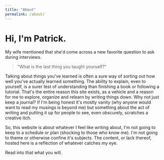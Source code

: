 ```yaml
---
title: "About"
permalink: /about/
---
```


# Hi, I'm Patrick.
 
My wife mentioned that she'd come across a new favorite question to ask during interviews.
 
> "What is the last thing you taught yourself?"
 
Talking about things you've learned is often a sure way of sorting out how well you've actually learned something. The ability to explain, even to yourself, is a surer test of understanding than finishing a book or following a tutorial. That's the entire reason this site exists, as a vehicle and a reason for me to explore, organize and relearn by writing things down. Why not just keep a journal? If I'm being honest it's mostly vanity (why anyone would want to read my musings is beyond me) but something about the act of writing and putting it up for people to see, even obscurely, scratches a creative itch.
 
So, this website is about whatever I feel like writing about, I'm not going to keep to a schedule or plan (shocking to those who know me). I'm not going to theme or otherwise confine it's subjects. The content, or lack thereof, hosted here is a reflection of whatever catches my eye. 

Read into that what you will.
